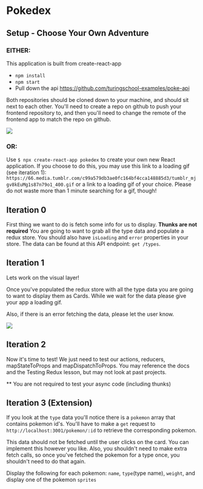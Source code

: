 # Pokedex

## Setup - Choose Your Own Adventure

### EITHER: 

This application is built from create-react-app

- `npm install`
- `npm start`
- Pull down the api https://github.com/turingschool-examples/poke-api

Both repositories should be cloned down to your machine, and should sit next to
each other. You'll need to create a repo on github to push your frontend
repository to, and then you'll need to change the remote of the frontend app to
match the repo on github.

![](./app.gif)

### OR:

Use `$ npx create-react-app pokedex` to create your own new React application. If you choose to do this, you may use this link to a loading gif (see iteration 1):
```https://66.media.tumblr.com/c99a579db3ae0fc164bf4cca148885d3/tumblr_mjgv8kEuMg1s87n79o1_400.gif```
or a link to a loading gif of your choice. Please do not waste more than 1 minute searching for a gif, though!

## Iteration 0

First thing we want to do is fetch some info for us to display. **Thunks are not required**
You are going to want to grab all the type data and populate a redux store. You should also have `isLoading` and `error` properties in your store. The data can be found at this API endpoint: `get /types`.

## Iteration 1

Lets work on the visual layer!

Once you've populated the redux store with all the type data you are going to want to display them as Cards. While we wait for the data please give your app a loading gif. 

Also, if there is an error fetching the data, please let the user know.

![](./loading.gif)

## Iteration 2

Now it's time to test! We just need to test our actions, reducers, mapStateToProps and mapDispatchToProps. You may reference the docs and the Testing Redux lesson, but may not look at past projects.

** You are not required to test your async code (including thunks)

## Iteration 3 (Extension)

If you look at the `type` data you'll notice there is a `pokemon` array that contains pokemon id's. You'll have to make a `get` request to `http://localhost:3001/pokemon/:id` to retrieve the corresponding pokemon.

This data should not be fetched until the user clicks on the card. You can implement this however you like. Also, you shouldn't need to make extra fetch calls, so once you've fetched the pokemon for a type once, you shouldn't need to do that again.

Display the following for each pokemon:
`name`, `type`(type name), `weight`, and display one of the pokemon `sprites`  
